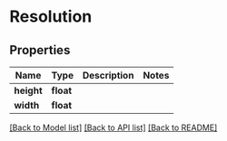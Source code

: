 # Resolution

## Properties
Name | Type | Description | Notes
------------ | ------------- | ------------- | -------------
**height** | **float** |  | 
**width** | **float** |  | 

[[Back to Model list]](../README.md#documentation-for-models) [[Back to API list]](../README.md#documentation-for-api-endpoints) [[Back to README]](../README.md)


